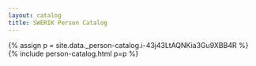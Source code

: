 ```yaml
---
layout: catalog
title: SWERIK Person Catalog
---
```

{% assign p = site.data._person-catalog.i-43j43LtAQNKia3Gu9XBB4R %}
{% include person-catalog.html p=p %}

